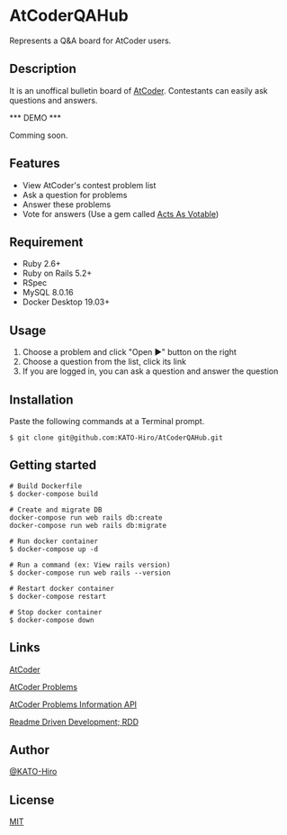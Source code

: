 # AtCoderQAHub

Represents a Q&amp;A board for AtCoder users.

## Description

It is an unoffical bulletin board of [AtCoder](https://atcoder.jp/). Contestants can easily ask questions and answers.

*** DEMO ***

Comming soon.

## Features

- View AtCoder's contest problem list
- Ask a question for problems
- Answer these problems
- Vote for answers (Use a gem called [Acts As Votable](https://github.com/ryanto/acts_as_votable))

## Requirement

- Ruby 2.6+
- Ruby on Rails 5.2+
- RSpec
- MySQL 8.0.16
- Docker Desktop 19.03+

## Usage

1. Choose a problem and click "Open ▶︎" button on the right
2. Choose a question from the list, click its link
3. If you are logged in, you can ask a question and answer the question

## Installation

Paste the following commands at a Terminal prompt.

```terminal
$ git clone git@github.com:KATO-Hiro/AtCoderQAHub.git
```

## Getting started

```terminal
# Build Dockerfile
$ docker-compose build

# Create and migrate DB
docker-compose run web rails db:create
docker-compose run web rails db:migrate

# Run docker container
$ docker-compose up -d

# Run a command (ex: View rails version)
$ docker-compose run web rails --version

# Restart docker container
$ docker-compose restart

# Stop docker container
$ docker-compose down
```

## Links

[AtCoder](https://atcoder.jp/)

[AtCoder Problems](https://kenkoooo.com/atcoder/#/table/)

[AtCoder Problems Information API](https://github.com/kenkoooo/AtCoderProblems)

[Readme Driven Development; RDD](https://qiita.com/b4b4r07/items/c80d53db9a0fd59086ec)

## Author

[@KATO-Hiro](https://twitter.com/k_hiro1818)

## License

[MIT](http://KATO-Hiro.mit-license.org)
